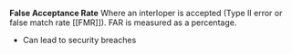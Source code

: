 **False Acceptance Rate**
Where an interloper is accepted (Type II error or false match rate [[FMR]]). FAR is measured as a percentage.  
- Can lead to security breaches